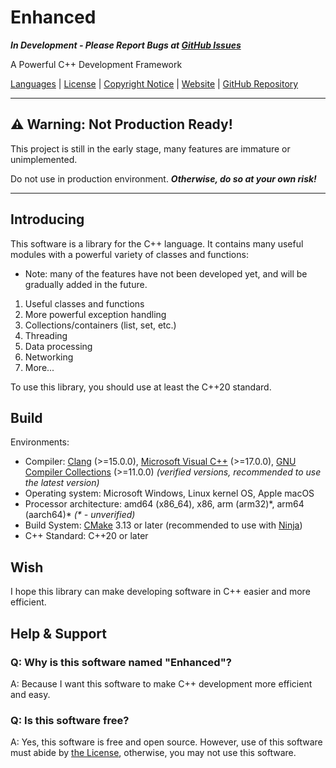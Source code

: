 # Enhanced

***In Development - Please Report Bugs at [GitHub Issues](https://github.com/enhancedlib/enhanced/issues)***

A Powerful C++ Development Framework

[Languages](readme/LANGUAGES.md) | [License](LICENSE) | [Copyright Notice](COPYRIGHT) | [Website](https://enhancedlib.github.io/) | [GitHub Repository](https://github.com/enhancedlib/enhanced/)

---

## ⚠ **Warning: Not Production Ready!**

This project is still in the early stage, many features are immature or unimplemented.

Do not use in production environment. ***Otherwise, do so at your own risk!***

---

## Introducing

This software is a library for the C++ language.
It contains many useful modules with a powerful variety of classes and functions:

- Note: many of the features have not been developed yet, and will be gradually added in the future.

1. Useful classes and functions
2. More powerful exception handling
3. Collections/containers (list, set, etc.)
4. Threading
5. Data processing
6. Networking
7. More...

To use this library, you should use at least the C++20 standard.

## Build

Environments:

- Compiler: [Clang](https://clang.llvm.org/) (>=15.0.0), [Microsoft Visual C++](https://visualstudio.microsoft.com/vs/features/cplusplus/) (>=17.0.0), [GNU Compiler Collections](https://gcc.gnu.org/) (>=11.0.0) *(verified versions, recommended to use the latest version)*
- Operating system: Microsoft Windows, Linux kernel OS, Apple macOS
- Processor architecture: amd64 (x86_64), x86, arm (arm32)\*, arm64 (aarch64)\* *(\* - unverified)*
- Build System: [CMake](https://cmake.org/) 3.13 or later (recommended to use with [Ninja](https://ninja-build.org))
- C++ Standard: C++20 or later

## Wish

I hope this library can make developing software in C++ easier and more efficient.

## Help & Support

### Q: Why is this software named "Enhanced"?

A: Because I want this software to make C++ development more efficient and easy.

### Q: Is this software free?

A: Yes, this software is free and open source. However, use of this software must abide by [the License](LICENSE), otherwise, you may not use this software.
